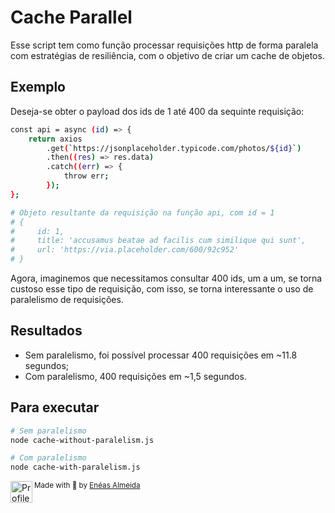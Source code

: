 # Cache Parallel

Esse script tem como função processar requisições http de forma paralela com estratégias de resiliência, com o objetivo de criar um cache de objetos.

## Exemplo

Deseja-se obter o payload dos ids de 1 até 400 da sequinte requisição:

```bash
const api = async (id) => {
    return axios
        .get(`https://jsonplaceholder.typicode.com/photos/${id}`)
        .then((res) => res.data)
        .catch((err) => {
            throw err;
        });
};

# Objeto resultante da requisição na função api, com id = 1
# {
#     id: 1,
#     title: 'accusamus beatae ad facilis cum similique qui sunt',
#     url: 'https://via.placeholder.com/600/92c952'
# }
```

Agora, imaginemos que necessitamos consultar 400 ids, um a um, se torna custoso esse tipo de requisição,
com isso, se torna interessante o uso de paralelismo de requisições.

## Resultados

-   Sem paralelismo, foi possível processar 400 requisições em ~11.8 segundos;
-   Com paralelismo, 400 requisições em ~1,5 segundos.

## Para executar

```bash
# Sem paralelismo
node cache-without-paralelism.js

# Com paralelismo
node cache-with-paralelism.js
```

<div>
  <img align="left" src="https://imgur.com/k8HFd0F.png" width=35 alt="Profile"/>
  <sub>Made with 💙 by <a href="https://github.com/venzel">Enéas Almeida</a></sub>
</div>
